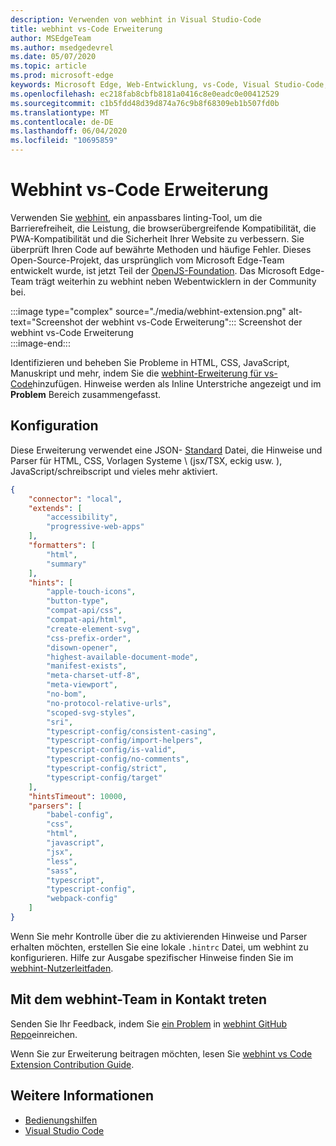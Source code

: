 ```yaml
---
description: Verwenden von webhint in Visual Studio-Code
title: webhint vs-Code Erweiterung
author: MSEdgeTeam
ms.author: msedgedevrel
ms.date: 05/07/2020
ms.topic: article
ms.prod: microsoft-edge
keywords: Microsoft Edge, Web-Entwicklung, vs-Code, Visual Studio-Code, webhint
ms.openlocfilehash: ec218fab8cbfb8181a0416c8e0eadc0e00412529
ms.sourcegitcommit: c1b5fdd48d39d874a76c9b8f68309eb1b507fd0b
ms.translationtype: MT
ms.contentlocale: de-DE
ms.lasthandoff: 06/04/2020
ms.locfileid: "10695859"
---
```

# Webhint vs-Code Erweiterung  

Verwenden Sie [webhint][WebhintMain], ein anpassbares linting-Tool, um die Barrierefreiheit, die Leistung, die browserübergreifende Kompatibilität, die PWA-Kompatibilität und die Sicherheit Ihrer Website zu verbessern.  Sie überprüft Ihren Code auf bewährte Methoden und häufige Fehler. Dieses Open-Source-Projekt, das ursprünglich vom Microsoft Edge-Team entwickelt wurde, ist jetzt Teil der [OpenJS-Foundation][OpenjsFoundation].  Das Microsoft Edge-Team trägt weiterhin zu webhint neben Webentwicklern in der Community bei.  

:::image type="complex" source="./media/webhint-extension.png" alt-text="Screenshot der webhint vs-Code Erweiterung":::
   Screenshot der webhint vs-Code Erweiterung  
:::image-end:::

<!--![Screenshot of webhint VS Code extension][ImageWebhintExtension]  -->  

Identifizieren und beheben Sie Probleme in HTML, CSS, JavaScript, Manuskript und mehr, indem Sie die [webhint-Erweiterung für vs-Code][VisualstudioMarketplaceWebhint]hinzufügen.  Hinweise werden als Inline Unterstriche angezeigt und im **Problem** Bereich zusammengefasst.  

## Konfiguration  

Diese Erweiterung verwendet eine JSON- [Standard][GithubWebhintioIndexjson] Datei, die Hinweise und Parser für HTML, CSS, Vorlagen Systeme \ (jsx/TSX, eckig usw. \), JavaScript/schreibscript und vieles mehr aktiviert.  

```json
{
    "connector": "local",
    "extends": [
        "accessibility",
        "progressive-web-apps"
    ],
    "formatters": [
        "html",
        "summary"
    ],
    "hints": [
        "apple-touch-icons",
        "button-type",
        "compat-api/css",
        "compat-api/html",
        "create-element-svg",
        "css-prefix-order",
        "disown-opener",
        "highest-available-document-mode",
        "manifest-exists",
        "meta-charset-utf-8",
        "meta-viewport",
        "no-bom",
        "no-protocol-relative-urls",
        "scoped-svg-styles",
        "sri",
        "typescript-config/consistent-casing",
        "typescript-config/import-helpers",
        "typescript-config/is-valid",
        "typescript-config/no-comments",
        "typescript-config/strict",
        "typescript-config/target"
    ],
    "hintsTimeout": 10000,
    "parsers": [
        "babel-config",
        "css",
        "html",
        "javascript",
        "jsx",
        "less",
        "sass",
        "typescript",
        "typescript-config",
        "webpack-config"
    ]
}
```  

Wenn Sie mehr Kontrolle über die zu aktivierenden Hinweise und Parser erhalten möchten, erstellen Sie eine lokale `.hintrc` Datei, um webhint zu konfigurieren.  Hilfe zur Ausgabe spezifischer Hinweise finden Sie im [webhint-Nutzerleitfaden][WebhintDocsUserguideConfiguringSummary].  

## Mit dem webhint-Team in Kontakt treten  

Senden Sie Ihr Feedback, indem Sie [ein Problem][GithubWebhintioIssuesNew] in [webhint GitHub Repo][GithubWebhintio]einreichen.  

Wenn Sie zur Erweiterung beitragen möchten, lesen Sie [webhint vs Code Extension Contribution Guide][GithubWebhintioExtensionVscodeContributing].  

## Weitere Informationen  

*   [Bedienungshilfen][AccessibilityIndex]  
*   [Visual Studio Code][VisualstudiocodeIndex]  

<!-- image links -->  

<!--[ImageWebhintExtension]: ./media/webhint-extension.png "Screenshot of webhint VS Code extension"  -->  

<!--links -->  

[AccessibilityIndex]: /microsoft-edge/accessibility "Barrierefreiheit | Microsoft docs"  

[VisualstudiocodeIndex]: /microsoft-edge/visual-studio-code/index "Visual Studio-Code | Microsoft docs"  

[GithubWebhintio]: https://github.com/webhintio/hint "webhint | GitHub"  
[GithubWebhintioExtensionVscodeContributing]: https://github.com/webhintio/hint/blob/master/packages/extension-vscode/CONTRIBUTING.md "Beitrag-webhint | GitHub"  
[GithubWebhintioIndexjson]: https://github.com/webhintio/hint/blob/master/packages/configuration-development/index.json "Index. JSON-webhintio/Hint | GitHub"
[GithubWebhintioIssuesNew]: https://github.com/webhintio/hint/issues/new "Neue Probleme-webhintio/Hint | GitHub"  

[VisualstudioMarketplaceWebhint]: https://marketplace.visualstudio.com/items?itemName=webhint.vscode-webhint "webhint | Visual Studio Marketplace"  

[OpenjsFoundation]:  https://openjsf.org "OpenJS Foundation"  

[WebhintDocsUserguideConfiguringSummary]: https://webhint.io/docs/user-guide/configuring-webhint/summary "Konfigurieren von webhint | webhint-Dokumentation"  
[WebhintMain]:  https://webhint.io "webhint"  
